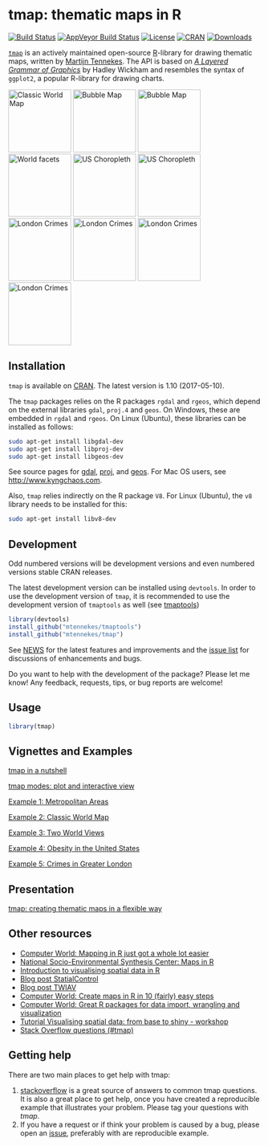 tmap: thematic maps in R
===

[![Build Status](https://travis-ci.org/mtennekes/tmap.png?branch=master)](https://travis-ci.org/mtennekes/tmap)
[![AppVeyor Build Status](https://ci.appveyor.com/api/projects/status/github/mtennekes/tmap?branch=master&svg=true)](https://ci.appveyor.com/project/mtennekes/tmap)<!---[![Coverage Status](https://img.shields.io/codecov/c/github/mtennekes/tmap/master.svg)](https://codecov.io/github/mtennekes/tmap?branch=master)--->
[![License](https://img.shields.io/badge/License-GPL%20v3-brightgreen.svg?style=flat)](http://www.gnu.org/licenses/gpl-3.0.html) 
[![CRAN](http://www.r-pkg.org/badges/version/tmap)](https://cran.r-project.org/package=tmap) 
[![Downloads](http://cranlogs.r-pkg.org/badges/tmap?color=brightgreen)](http://www.r-pkg.org/pkg/tmap)

[`tmap`][1] is an actively maintained open-source [R][2]-library for drawing thematic maps, written by [Martijn Tennekes][3]. The API is based on [*A Layered Grammar of Graphics*][4] by Hadley Wickham and resembles the syntax of `ggplot2`, a popular R-library for drawing charts.

<span>
<a href = "https://github.com/mtennekes/tmap/tree/master/demo/ClassicMap"><img src="http://www.von-tijn.nl/tijn/research/tmap/icons/classic.jpg" alt="Classic World Map" height="125px"/></a>
<a href = "https://github.com/mtennekes/tmap/tree/master/demo/BubbleMap"><img src="http://www.von-tijn.nl/tijn/research/tmap/icons/bubble.jpg" alt="Bubble Map" height="125px"/></a>
<a href = "https://github.com/mtennekes/tmap/tree/master/demo/BubbleMap"><img src="http://www.von-tijn.nl/tijn/research/tmap/icons/view_metro2.jpg" alt="Bubble Map" height="125px"/></a>
<a href = "https://github.com/mtennekes/tmap/tree/master/demo/WorldFacets"><img src="http://www.von-tijn.nl/tijn/research/tmap/icons/world_facets2.jpg" alt="World facets" height="125px"/></a>
<a href = "https://github.com/mtennekes/tmap/tree/master/demo/USChoropleth"><img src="http://www.von-tijn.nl/tijn/research/tmap/icons/USchoro.jpg" alt="US Choropleth" height="125px"/></a>
<a href = "https://github.com/mtennekes/tmap/tree/master/demo/USChoropleth"><img src="http://www.von-tijn.nl/tijn/research/tmap/icons/US_PR.jpg" alt="US Choropleth" height="125px"/></a>
<a href = "https://github.com/mtennekes/tmap/tree/master/demo/LondonCrimes">
<img src="http://www.von-tijn.nl/tijn/research/tmap/icons/crimes3.jpg" alt="London Crimes" height="125px"/></a>
<a href = "https://github.com/mtennekes/tmap/tree/master/demo/LondonCrimes">
<img src="http://www.von-tijn.nl/tijn/research/tmap/icons/crimes4.jpg" alt="London Crimes" height="125px"/></a>
<a href = "https://github.com/mtennekes/tmap/tree/master/demo/LondonCrimes">
<img src="http://www.von-tijn.nl/tijn/research/tmap/icons/crimes5.jpg" alt="London Crimes" height="125px"/></a>
<a href = "https://github.com/mtennekes/tmap/tree/master/demo/LondonCrimes">
<img src="http://www.von-tijn.nl/tijn/research/tmap/icons/view_crimes2.jpg" alt="London Crimes" height="125px"/></a>
</span>


Installation
------------

`tmap` is available on [CRAN](http://cran.r-project.org/package=tmap). The latest version is 1.10 (2017-05-10).

The `tmap` packages relies on the R packages `rgdal` and `rgeos`, which depend on the external libraries `gdal`, `proj.4` and `geos`. On Windows, these are embedded in `rgdal` and `rgeos`. On Linux (Ubuntu), these libraries can be installed as follows:

```bash
sudo apt-get install libgdal-dev
sudo apt-get install libproj-dev
sudo apt-get install libgeos-dev
```

See source pages for [gdal](http://trac.osgeo.org/gdal), [proj](http://trac.osgeo.org/proj), and [geos](http://trac.osgeo.org/geos). For Mac OS users, see http://www.kyngchaos.com.

Also, `tmap` relies indirectly on the R package `V8`. For Linux (Ubuntu), the `v8` library needs to be installed for this:

```bash
sudo apt-get install libv8-dev
```

Development
------------

Odd numbered versions will be development versions and even numbered versions stable CRAN releases.

The latest development version can be installed using `devtools`. In order to use the development version of `tmap`, it is recommended to use the development version of `tmaptools` as well (see [tmaptools](http://github.com/mtennekes/tmaptools))

```r
library(devtools)
install_github("mtennekes/tmaptools")
install_github("mtennekes/tmap")
```

See [NEWS](https://github.com/mtennekes/tmap/blob/master/pkg/NEWS) for the latest features and improvements and the [issue list](https://github.com/mtennekes/tmap/issues) for discussions of enhancements and bugs.

Do you want to help with the development of the package? Please let me know! Any feedback, requests, tips, or bug reports are welcome!


Usage
-----

```r
library(tmap)
```


Vignettes and Examples
-----
[tmap in a nutshell][6]

[tmap modes: plot and interactive view][11]

[Example 1: Metropolitan Areas](https://github.com/mtennekes/tmap/tree/master/demo/BubbleMap)

[Example 2: Classic World Map](https://github.com/mtennekes/tmap/tree/master/demo/ClassicMap)

[Example 3: Two World Views](https://github.com/mtennekes/tmap/tree/master/demo/WorldFacets)

[Example 4: Obesity in the United States](https://github.com/mtennekes/tmap/tree/master/demo/USChoropleth)

[Example 5: Crimes in Greater London](https://github.com/mtennekes/tmap/tree/master/demo/LondonCrimes)


Presentation
-----
[tmap: creating thematic maps in a flexible way][10]

Other resources
-----

* [Computer World: Mapping in R just got a whole lot easier][18]
* [National Socio-Environmental Synthesis Center: Maps in R][19]
* [Introduction to visualising spatial data in R][9]
* [Blog post StatialControl][7]
* [Blog post TWIAV][8]
* [Computer World: Create maps in R in 10 (fairly) easy steps][12]
* [Computer World: Great R packages for data import, wrangling and visualization][17]
* [Tutorial Visualising spatial data: from base to shiny - workshop][15]
* [Stack Overflow questions (#tmap)][16]


Getting help
-----

There are two main places to get help with tmap:

1.  [stackoverflow](http://stackoverflow.com/tags/tmap) is a great source of answers to common tmap questions. It is also a great place to get help, once you have created a reproducible example that illustrates your problem. Please tag your questions with *tmap*.
2.  If you have a request or if think your problem is caused by a bug, please open an [issue](https://github.com/mtennekes/tmap/issues), preferably with are reproducible example.



  [1]: http://cran.r-project.org/web/packages/tmap/index.html
  [2]: http://stackoverflow.com/tags/r/info
  [3]: http://stackoverflow.com/users/1393348/martijn-tennekes
  [4]: http://vita.had.co.nz/papers/layered-grammar.pdf
  [5]: https://github.com/mtennekes/tmap
  [6]: https://cran.r-project.org/web/packages/tmap/vignettes/tmap-nutshell.html
  [7]: http://spatcontrol.net/SpatialControl/2015/11/06/tmap-r-package/
  [8]: http://www.twiav.nl/en/blog0002en.php
  [9]: https://cran.r-project.org/doc/contrib/intro-spatial-rl.pdf
  [10]: http://von-tijn.nl/tijn/research/presentations/tmap_user2015.pdf
  [11]: https://cran.r-project.org/web/packages/tmap/vignettes/tmap-modes.html
  [12]: http://cwrld.us/Rmaps10
  [13]: https://github.com/mtennekes/tmap/blob/master/demo/US_choropleth.R
  [14]: https://github.com/mtennekes/tmap/blob/master/demo/crimes_in_Greater_London.R
  [15]: https://github.com/Robinlovelace/Creating-maps-in-R/blob/master/vignettes/vspd-base-shiny.Rmd
  [16]: http://stackoverflow.com/questions/tagged/tmap
  [17]: http://www.computerworld.com/article/2921176/business-intelligence/great-r-packages-for-data-import-wrangling-visualization.html
  [18]:	http://www.computerworld.com/article/3175623/data-analytics/mapping-in-r-just-got-a-whole-lot-easier.html
  [19]: https://sesync-ci.github.io/maps-in-R-lesson/
  